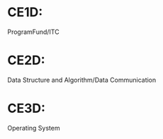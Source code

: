 # CE1D:
ProgramFund/ITC
# CE2D:
Data Structure and Algorithm/Data Communication
# CE3D:
Operating System
